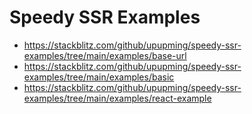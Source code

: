 # Speedy SSR Examples

- https://stackblitz.com/github/upupming/speedy-ssr-examples/tree/main/examples/base-url
- https://stackblitz.com/github/upupming/speedy-ssr-examples/tree/main/examples/basic
- https://stackblitz.com/github/upupming/speedy-ssr-examples/tree/main/examples/react-example
